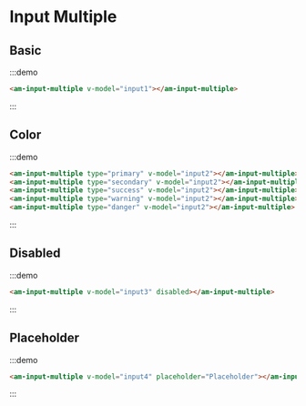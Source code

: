 # Input Multiple

## Basic

:::demo
```html
<am-input-multiple v-model="input1"></am-input-multiple>
```
:::

## Color

:::demo
```html
<am-input-multiple type="primary" v-model="input2"></am-input-multiple>
<am-input-multiple type="secondary" v-model="input2"></am-input-multiple>
<am-input-multiple type="success" v-model="input2"></am-input-multiple>
<am-input-multiple type="warning" v-model="input2"></am-input-multiple>
<am-input-multiple type="danger" v-model="input2"></am-input-multiple>
```
:::

## Disabled

:::demo
```html
<am-input-multiple v-model="input3" disabled></am-input-multiple>
```
:::

## Placeholder

:::demo
```html
<am-input-multiple v-model="input4" placeholder="Placeholder"></am-input-multiple>
```
:::

<script>
import PageMixin from '@/mixins/page'

export default {
  mixins: [
    PageMixin,
  ],
  data () {
    return {
      input1: [ 'A' ],
      input2: [ 'Primary', 'Secondary', 'Success', 'Warning', 'Danger' ],
      input3: [ 'disabled' ],
      input4: [],
    }
  },
}
</script>

<style>
.am-input-multiple + .am-input-multiple {
  margin-top: 1em;
}
</style>
